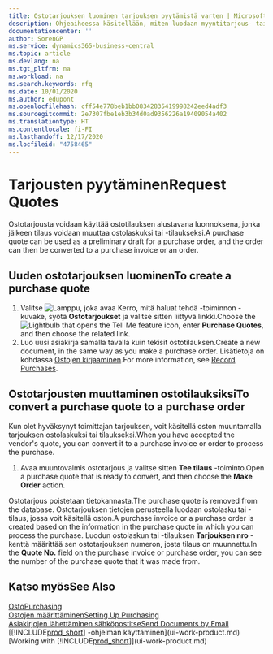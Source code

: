 ```yaml
---
title: Ostotarjouksen luominen tarjouksen pyytämistä varten | Microsoft Docs
description: Ohjeaiheessa käsitellään, miten luodaan myyntitarjous- tai tarjouspyyntöasiakirja kirjaamaan asiakkaalle tehty tarjous tuotteiden myynnistä tietyin ehdoin.
documentationcenter: ''
author: SorenGP
ms.service: dynamics365-business-central
ms.topic: article
ms.devlang: na
ms.tgt_pltfrm: na
ms.workload: na
ms.search.keywords: rfq
ms.date: 10/01/2020
ms.author: edupont
ms.openlocfilehash: cff54e778beb1bb08342835419998242eed4adf3
ms.sourcegitcommit: 2e7307fbe1eb3b34d0ad9356226a19409054a402
ms.translationtype: HT
ms.contentlocale: fi-FI
ms.lasthandoff: 12/17/2020
ms.locfileid: "4758465"
---
```

# <a name="request-quotes"></a><span data-ttu-id="fe6f3-103">Tarjousten pyytäminen</span><span class="sxs-lookup"><span data-stu-id="fe6f3-103">Request Quotes</span></span>
<span data-ttu-id="fe6f3-104">Ostotarjousta voidaan käyttää ostotilauksen alustavana luonnoksena, jonka jälkeen tilaus voidaan muuttaa ostolaskuksi tai -tilaukseksi.</span><span class="sxs-lookup"><span data-stu-id="fe6f3-104">A purchase quote can be used as a preliminary draft for a purchase order, and the order can then be converted to a purchase invoice or an order.</span></span>


## <a name="to-create-a-purchase-quote"></a><span data-ttu-id="fe6f3-105">Uuden ostotarjouksen luominen</span><span class="sxs-lookup"><span data-stu-id="fe6f3-105">To create a purchase quote</span></span>
1. <span data-ttu-id="fe6f3-106">Valitse ![Lamppu, joka avaa Kerro, mitä haluat tehdä -toiminnon](media/ui-search/search_small.png "Kerro, mitä haluat tehdä") -kuvake, syötä **Ostotarjoukset** ja valitse sitten liittyvä linkki.</span><span class="sxs-lookup"><span data-stu-id="fe6f3-106">Choose the ![Lightbulb that opens the Tell Me feature](media/ui-search/search_small.png "Tell me what you want to do") icon, enter **Purchase Quotes**, and then choose the related link.</span></span>
2. <span data-ttu-id="fe6f3-107">Luo uusi asiakirja samalla tavalla kuin tekisit ostotilauksen.</span><span class="sxs-lookup"><span data-stu-id="fe6f3-107">Create a new document, in the same way as you make a purchase order.</span></span> <span data-ttu-id="fe6f3-108">Lisätietoja on kohdassa [Ostojen kirjaaminen](purchasing-how-record-purchases.md).</span><span class="sxs-lookup"><span data-stu-id="fe6f3-108">For more information, see [Record Purchases](purchasing-how-record-purchases.md).</span></span>

## <a name="to-convert-a-purchase-quote-to-a-purchase-order"></a><span data-ttu-id="fe6f3-109">Ostotarjousten muuttaminen ostotilauksiksi</span><span class="sxs-lookup"><span data-stu-id="fe6f3-109">To convert a purchase quote to a purchase order</span></span>
<span data-ttu-id="fe6f3-110">Kun olet hyväksynyt toimittajan tarjouksen, voit käsitellä oston muuntamalla tarjouksen ostolaskuksi tai tilaukseksi.</span><span class="sxs-lookup"><span data-stu-id="fe6f3-110">When you have accepted the vendor's quote, you can convert it to a purchase invoice or order to process the purchase.</span></span>

1. <span data-ttu-id="fe6f3-111">Avaa muuntovalmis ostotarjous ja valitse sitten **Tee tilaus** -toiminto.</span><span class="sxs-lookup"><span data-stu-id="fe6f3-111">Open a purchase quote that is ready to convert, and then choose the **Make Order** action.</span></span>

<span data-ttu-id="fe6f3-112">Ostotarjous poistetaan tietokannasta.</span><span class="sxs-lookup"><span data-stu-id="fe6f3-112">The purchase quote is removed from the database.</span></span> <span data-ttu-id="fe6f3-113">Ostotarjouksen tietojen perusteella luodaan ostolasku tai -tilaus, jossa voit käsitellä oston.</span><span class="sxs-lookup"><span data-stu-id="fe6f3-113">A purchase invoice or a purchase order is created based on the information in the purchase quote in which you can process the purchase.</span></span> <span data-ttu-id="fe6f3-114">Luodun ostolaskun tai -tilauksen **Tarjouksen nro** -kenttä määrittää sen ostotarjouksen numeron, josta tilaus on muunnettu.</span><span class="sxs-lookup"><span data-stu-id="fe6f3-114">In the **Quote No.** field on the purchase invoice or purchase order, you can see the number of the purchase quote that it was made from.</span></span>

## <a name="see-also"></a><span data-ttu-id="fe6f3-115">Katso myös</span><span class="sxs-lookup"><span data-stu-id="fe6f3-115">See Also</span></span>
[<span data-ttu-id="fe6f3-116">Osto</span><span class="sxs-lookup"><span data-stu-id="fe6f3-116">Purchasing</span></span>](purchasing-manage-purchasing.md)  
[<span data-ttu-id="fe6f3-117">Ostojen määrittäminen</span><span class="sxs-lookup"><span data-stu-id="fe6f3-117">Setting Up Purchasing</span></span>](purchasing-setup-purchasing.md)  
[<span data-ttu-id="fe6f3-118">Asiakirjojen lähettäminen sähköpostitse</span><span class="sxs-lookup"><span data-stu-id="fe6f3-118">Send Documents by Email</span></span>](ui-how-send-documents-email.md)  
<span data-ttu-id="fe6f3-119">[[!INCLUDE[prod_short](includes/prod_short.md)] -ohjelman käyttäminen](ui-work-product.md)</span><span class="sxs-lookup"><span data-stu-id="fe6f3-119">[Working with [!INCLUDE[prod_short](includes/prod_short.md)]](ui-work-product.md)</span></span>
